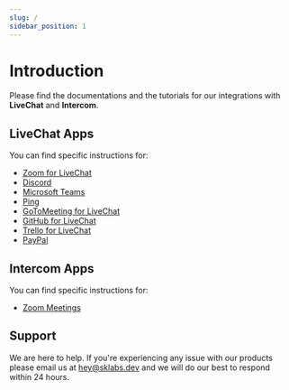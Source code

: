 ```yaml
---
slug: /
sidebar_position: 1
---
```


# Introduction

Please find the documentations and the tutorials for our integrations with **LiveChat** and **Intercom**.

## LiveChat Apps

You can find specific instructions for:

- [Zoom for LiveChat](/livechat-apps/zoom-for-livechat)
- [Discord](/livechat-apps/discord)
- [Microsoft Teams](/livechat-apps/microsoft-teams)
- [Ping](/livechat-apps/ping)
- [GoToMeeting for LiveChat](/livechat-apps/gotomeeting-for-livechat)
- [GitHub for LiveChat](/livechat-apps/github-for-livechat)
- [Trello for LiveChat](/livechat-apps/trello-for-livechat)
- [PayPal](/livechat-apps/paypal)

## Intercom Apps

You can find specific instructions for:

- [Zoom Meetings](/intercom-apps/zoom-meetings)

## Support

We are here to help. If you're experiencing any issue with our products please email us at [hey@sklabs.dev](mailto:hey@sklabs.dev) and we will do our best to respond within 24 hours.
